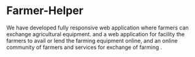 # Farmer-Helper
We have developed fully responsive web application where farmers can exchange agricultural equipment. and a web application for facility the farmers to avail or lend the farming equipment online, and an online community of farmers and services for exchange of farming .
